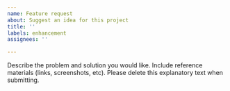 ```yaml
---
name: Feature request
about: Suggest an idea for this project
title: ''
labels: enhancement
assignees: ''

---
```


Describe the problem and solution you would like.  Include reference materials (links, screenshots, etc).
Please delete this explanatory text when submitting.
